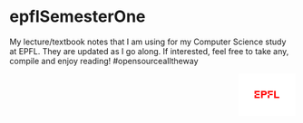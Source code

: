 # epflSemesterOne 
My lecture/textbook notes that I am using for my Computer Science study at EPFL. They are updated as I go along. If interested, feel free to take any, compile and enjoy reading!
#opensourcealltheway

<img src="extraFigures/epfl.png" style="float: right;" width="100">
